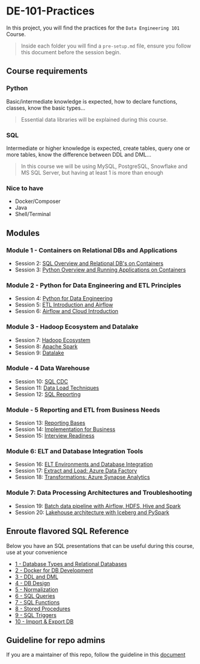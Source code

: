 # DE-101-Practices

In this project, you will find the practices for the `Data Engineering 101` Course.

>Inside each folder you will find a `pre-setup.md` file, ensure you follow this document before the session begin.

## Course requirements

### Python

Basic/intermediate knowledge is expected, how to declare functions, classes, know the basic types...

>Essential data libraries will be explained during this course.

### SQL

Intermediate or higher knowledge is expected, create tables, query one or more tables, know the difference between DDL and DML...

>In this course we will be using MySQL, PostgreSQL, Snowflake and MS SQL Server, but having at least 1 is more than enough

### Nice to have

* Docker/Composer
* Java
* Shell/Terminal

## Modules

### Module 1 - Containers on Relational DBs and Applications

* Session 2: [SQL Overview and Relational DB's on Containers][practice_2]
* Session 3: [Python Overview and Running Applications on Containers][practice_3]

### Module 2 - Python for Data Engineering and ETL Principles

* Session 4: [Python for Data Engineering][practice_4]
* Session 5: [ETL Introduction and Airflow][practice_5]
* Session 6: [Airflow and Cloud Introduction][practice_6]

### Module 3 - Hadoop Ecosystem and Datalake

* Session 7: [Hadoop Ecosystem][practice_7]
* Session 8: [Apache Spark][practice_8]
* Session 9: [Datalake][practice_9]

### Module  - 4 Data Warehouse

* Session 10: [SQL CDC][practice_10]
* Session 11: [Data Load Techniques][practice_11]
* Session 12: [SQL Reporting][practice_12]

### Module  - 5 Reporting and ETL from Business Needs

* Session 13: [Reporting Bases][practice_13]
* Session 14: [Implementation for Business][practice_14]
* Session 15: [Interview Readiness][practice_15]

### Module 6: ELT and Database Integration Tools

* Session 16: [ELT Environments and Database Integration][practice_16]
* Session 17: [Extract and Load: Azure Data Factory][practice_17]
* Session 18: [Transformations: Azure Synapse Analytics][practice_18]

### Module 7: Data Processing Architectures and Troubleshooting

* Session 19: [Batch data pipeline with Airflow, HDFS, Hive and Spark][practice_19]
* Session 20: [Lakehouse architecture with Iceberg and PySpark][practice_20]

## Enroute flavored SQL Reference

Below you have an SQL presentations that can be useful during this course, use at your convenience

* [1 - Database Types and Relational Databases][session_1]
* [2 - Docker for DB Development][session_2]
* [3 - DDL and DML][session_3]
* [4 - DB Design][session_4]
* [5 - Normalization][session_5]
* [6 - SQL Queries][session_6]
* [7 -  SQL Functions][session_7]
* [8 - Stored Procedures][session_8]
* [9 - SQL Triggers][session_9]
* [10 - Import & Export DB][session_10]

## Guideline for repo admins

If you are a maintainer of this repo, follow the guideline in this [document][maintainer_guideline]

[maintainer_guideline]: ./maintainer_guideline.md

[session_1]: https://enrouted.sharepoint.com/:p:/s/DataEngineering/EXc9as6OIdRJj0e64wrPAzMBRjwis40WzWOdaVL9o7ohCQ?e=zYChbp
[session_2]: https://enrouted.sharepoint.com/:p:/s/DataEngineering/EeYUIr-pP9ZFgJePZ_2fnccB3RepOHcmY-lypQ6InmrfLA?e=BT3vrq
[session_3]: https://enrouted.sharepoint.com/:p:/s/DataEngineering/EcN_VOjNs0BFhNxO7s9SD-oBlup0mv2KW0qXz5-sIiInjw?e=Vme2ev
[session_4]: https://enrouted.sharepoint.com/:p:/s/DataEngineering/EVmiyBEKrsxKuHktIHwoNiQBzmY1iK289BWWUw1OdSSV4g?e=vBdf48
[session_5]: https://enrouted.sharepoint.com/:p:/s/DataEngineering/Eemvtf9ceWhPjnzhBNHXqyMBSRBs2Sf4Vj4IiOvemmqdzg?e=av5DxK
[session_6]: https://enrouted.sharepoint.com/:p:/s/DataEngineering/ESIUV02E4CBHqfPPZ3PygigBYJeEY2ffQJ0iA2n8MK0rbw?e=JYbRbm
[session_7]: https://enrouted.sharepoint.com/:p:/s/DataEngineering/EcB5cguTeF5Ns5nsGEFjTd0B1oEiKt5JVn7mGblQ-BdQhg?e=3tV5h9
[session_8]: https://enrouted.sharepoint.com/:p:/s/DataEngineering/EYl62ZRTRz1Fou4Wb-3Y8jcBzqKNgGhklHxrW7cbuAALpA?e=TpmzNE
[session_9]: https://enrouted.sharepoint.com/:p:/s/DataEngineering/EWBljNu40UZPvjBUPZmlhlwB_osRpH6GZCGOXn0p62vpJw?e=OSPTCp
[session_10]: https://enrouted.sharepoint.com/:p:/s/DataEngineering/ERjDTOF4o4VAsoWaL8P7GcQBk3pXjZ8zA3A71-4ZNHfOyQ?e=hJXg2c

[practice_2]: ./Practices/session_2_sql/README.md
[practice_3]: ./Practices/session_3_python/README.md
[practice_4]: ./Practices/session_4_Python_DE/README.md
[practice_5]: ./Practices/session_5_ETL_Airflow/README.md
[practice_6]: ./Practices/session_6_Airflow_Cloud/README.md
[practice_7]: ./Practices/session_7_hadoop/README.md
[practice_8]: ./Practices/session_8_Spark/README.md
[practice_9]: ./Practices/session_9_Datalake/README.md
[practice_10]: ./Practices/session_10_Fundamentals/README.md
[practice_11]: ./Practices/session_11_Data_load_techinques/README.md
[practice_12]: ./Practices/session_12_SQL_Reporting/README.md
[practice_13]: ./Practices/session_13_Reporting_bases/README.md
[practice_14]: ./Practices/session_14_implementation_business/README.md
[practice_15]: ./Practices/session_15_Interview_Readiness/README.md
[practice_16]: ./Practices/session_16_ELT/README.md
[practice_17]: ./Practices/session_17_ADF_Load/README.md
[practice_18]: ./Practices/session_18_ADF_Transform/README.md
[practice_19]: ./Practices/session_19_Batch/README.md
[practice_20]: ./Practices/session_20_Delta/README.md
